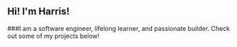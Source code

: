 ## Hi! I'm Harris!

###I am a software engineer, lifelong learner, and passionate builder. Check out some of my projects below!
